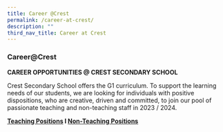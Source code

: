 ```yaml
---
title: Career @Crest
permalink: /career-at-crest/
description: ""
third_nav_title: Career at Crest
---
```

### Career@Crest

**CAREER OPPORTUNITIES @ CREST SECONDARY SCHOOL**  

  

Crest Secondary School offers the G1 curriculum. To support the learning needs of our students, we are looking for individuals with positive dispositions, who are creative, driven and committed, to join our pool of passionate teaching and non-teaching staff in 2023 / 2024.

**[Teaching Positions](/info-at-crest/teaching-positions/) I [Non-Teaching Positions](/info-at-crest/non-teaching-positions/)**